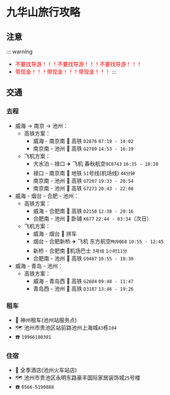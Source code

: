# 九华山旅行攻略

## 注意
::: warning
- <font color=red>不要找导游！！！不要找导游！！！不要找导游！！！</font>
- <font color=red>带现金！！！带现金！！！带现金！！！</font>
:::

## 交通
### 去程
- 威海 → 南京 → 池州：
	- 高铁方案：
		- 威海 - 南京南        :bullettrain_front: 高铁 `D2876`  `07:19 - 14:02`
		- 南京南 - 池州        :bullettrain_front: 高铁 `G2789`  `14:53 - 16:19`
	- 飞机方案：
		- 大水泊 - 禄口        :airplane: 飞机 春秋航空`9C8743`  `16:35 - 18:20`
		- 禄口 - 南京南        :monorail: 地铁 `S1`号线(机场线)  `44分钟`
		- 南京南 - 池州        :bullettrain_front: 高铁 `G7207` `19:33 - 20:54`
		- 南京南 - 池州        :bullettrain_front: 高铁 `G7273` `20:43 - 22:08`
- 威海 - 烟台 - 合肥 - 池州：
	- 高铁方案：
		- 威海 - 合肥南        :bullettrain_front: 高铁 `D2150` `12:38 - 20:16`
		- 合肥南 - 池州        :train: 卧铺 `K677`   `22:44 - 03:34`（次日）
	- 飞机方案：
        - 威海 - 烟台          :taxi: 拼车 
		- 烟台 - 合肥新桥       :airplane: 飞机 东方航空`MU9068` `10:55 - 12:45`
		- 新桥 - 合肥南        :bus:机场巴士 `3号线` `1小时11分`
		- 合肥南 - 池州        :bullettrain_front: 高铁 `G9487` `16:55 - 18:30`
- 威海 - 青岛 - 池州：
	- 高铁方案：
    	- 威海 - 青岛西        :bullettrain_front: 高铁 `G2684` `09:48 - 11:47`
    	- 青岛西 - 池州        :bullettrain_front: 高铁 `D3187` `13:46 - 19:26`

### 租车
- :office: 神州租车(池州站服务点)
- :world_map: 池州市贵池区站前路池州上海城`A3`栋`104`
- :phone: `19966180301`
### 住宿
- :hotel: 全季酒店(池州火车站店)
- :world_map: 池州市贵池区永明东路豪丰国际家居装饰城`25`号楼
- :phone: `0566-5190888`
